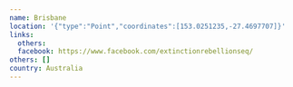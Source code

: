 ```yaml
---
name: Brisbane
location: '{"type":"Point","coordinates":[153.0251235,-27.4697707]}'
links:
  others: 
  facebook: https://www.facebook.com/extinctionrebellionseq/
others: []
country: Australia
---
```

